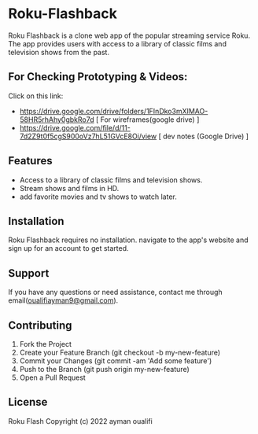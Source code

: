 # Roku-Flashback

Roku Flashback is a clone web app of the popular streaming service Roku. The app provides users with access to a library of classic films and television shows from the past.

## For Checking Prototyping & Videos:

Click on this link:

* https://drive.google.com/drive/folders/1FInDko3mXIMAO-58HR5rhAhy0gbkRo7d [ For wireframes(google drive) ]
* https://drive.google.com/file/d/11-7d2Z9t0f5cgS900oVz7hL51GVcE8Oi/view [ dev notes (Google Drive) ]


## Features

* Access to a library of classic films and television shows.
* Stream shows and films in HD.
* add favorite movies and tv shows to watch later.

## Installation

Roku Flashback requires no installation. navigate to the app's website and sign up for an account to get started.

## Support

If you have any questions or need assistance, contact me through email(oualifiayman9@gmail.com).

## Contributing

1. Fork the Project
2. Create your Feature Branch (git checkout -b my-new-feature)
3. Commit your Changes (git commit -am 'Add some feature')
4. Push to the Branch (git push origin my-new-feature)
5. Open a Pull Request

## License

Roku Flash 
Copyright (c) 2022 ayman oualifi